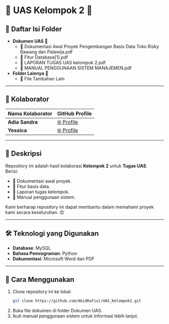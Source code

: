 # 🌟 UAS Kelompok 2 🌟

## 📂 Daftar Isi Folder
- **Dokumen UAS** 📄
  - 📘 Dokumentasi Awal Proyek Pengembangan Basis Data Toko Risky Bawang dan Palawija.pdf
  - 📙 Fitur Database[1].pdf
  - 📗 LAPORAN TUGAS UAS kelompok 2.pdf
  - 📕 MANUAL PENGGUNAAN SISTEM MANAJEMEN.pdf
- **Folder Lainnya** 📁
  - 🔧 File Tambahan Lain

---

## 🤝 Kolaborator
| Nama Kolaborator | GitHub Profile |
|-------------------|----------------|
| **Adia Sandra**  | [🌐 Profile](https://github.com/sandraalmeera) |
| **Yessica**      | [🌐 Profile](https://github.com/yesicafapa) |

---

## 📝 Deskripsi
Repository ini adalah hasil kolaborasi **Kelompok 2** untuk **Tugas UAS**.  
Berisi:
- 📌 Dokumentasi awal proyek.
- 📌 Fitur basis data.
- 📌 Laporan tugas kelompok.
- 📌 Manual penggunaan sistem.  

Kami berharap repository ini dapat membantu dalam memahami proyek kami secara keseluruhan. 😊

---

## 🛠️ Teknologi yang Digunakan
- **Database**: MySQL
- **Bahasa Pemrograman**: Python
- **Dokumentasi**: Microsoft Word dan PDF

---

## 🚀 Cara Menggunakan
1. Clone repository ini ke lokal:
   ```bash
   git clone https://github.com/AbidRafiul/UAS_Kelompok2.git
2. Buka file dokumen di folder Dokumen UAS.
3. Ikuti manual penggunaan sistem untuk informasi lebih lanjut.
